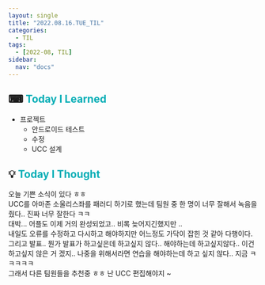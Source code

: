 ```yaml
---
layout: single
title: "2022.08.16.TUE_TIL"
categories:
  - TIL
tags:
  - [2022-08, TIL]
sidebar:
  nav: "docs"
---
```


## ⌨ <a style="color:#00adb5">Today I Learned</a>

- 프로젝트
  - 안드로이드 테스트
  - 수정
  - UCC 설계

## 💡 <a style="color:#00adb5">Today I Thought</a>

오늘 기쁜 소식이 있다 ㅎㅎ<br>
UCC를 아마존 소울리스좌를 패러디 하기로 했는데 팀원 중 한 명이 너무 잘해서 녹음을 줬다.. 진짜 너무 잘한다 ㅋㅋ<br>
대박... 어플도 이제 거의 완성되었고.. 비록 늦어지긴했지만 ..<br>
내일도 오류를 수정하고 다시하고 해야하지만 어느정도 가닥이 잡힌 것 같아 다행이다.<br>
그리고 발표.. 뭔가 발표가 하고싶은데 하고싶지 않다.. 해야하는데 하고싶지않다.. 이건 하고싶지 않은 거 겠지.. 나중을 위해서라면 연습을 해야하는데 하고 싶지 않다.. 지금 ㅋㅋㅋㅋㅋ<br>
그래서 다른 팀원들을 추천중 ㅎㅎ 난 UCC 편집해야지 ~
